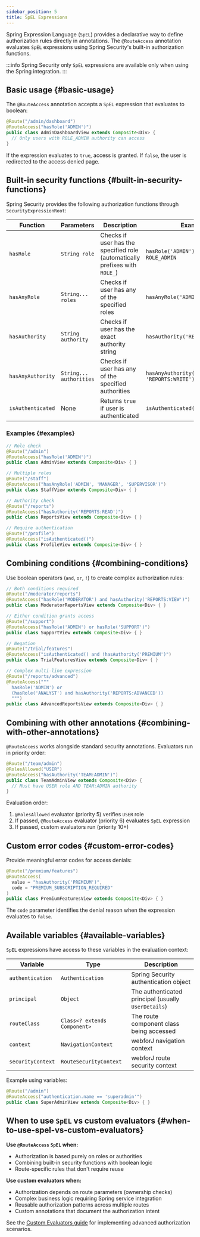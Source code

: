 ```yaml
---
sidebar_position: 5
title: SpEL Expressions
---
```


Spring Expression Language (`SpEL`) provides a declarative way to define authorization rules directly in annotations. The `@RouteAccess` annotation evaluates `SpEL` expressions using Spring Security's built-in authorization functions.

:::info Spring Security only
`SpEL` expressions are available only when using the Spring integration.
:::

## Basic usage {#basic-usage}

The `@RouteAccess` annotation accepts a `SpEL` expression that evaluates to boolean:

```java
@Route("/admin/dashboard")
@RouteAccess("hasRole('ADMIN')")
public class AdminDashboardView extends Composite<Div> {
  // Only users with ROLE_ADMIN authority can access
}
```

If the expression evaluates to `true`, access is granted. If `false`, the user is redirected to the access denied page.

## Built-in security functions {#built-in-security-functions}

Spring Security provides the following authorization functions through `SecurityExpressionRoot`:

| Function | Parameters | Description | Example |
|----------|-----------|-------------|---------|
| `hasRole` | `String role` | Checks if user has the specified role (automatically prefixes with `ROLE_`) | `hasRole('ADMIN')` matches `ROLE_ADMIN` |
| `hasAnyRole` | `String... roles` | Checks if user has any of the specified roles | `hasAnyRole('ADMIN', 'MANAGER')` |
| `hasAuthority` | `String authority` | Checks if user has the exact authority string | `hasAuthority('REPORTS:READ')` |
| `hasAnyAuthority` | `String... authorities` | Checks if user has any of the specified authorities | `hasAnyAuthority('REPORTS:READ', 'REPORTS:WRITE')` |
| `isAuthenticated` | None | Returns `true` if user is authenticated | `isAuthenticated()` |

### Examples {#examples}

```java
// Role check
@Route("/admin")
@RouteAccess("hasRole('ADMIN')")
public class AdminView extends Composite<Div> { }

// Multiple roles
@Route("/staff")
@RouteAccess("hasAnyRole('ADMIN', 'MANAGER', 'SUPERVISOR')")
public class StaffView extends Composite<Div> { }

// Authority check
@Route("/reports")
@RouteAccess("hasAuthority('REPORTS:READ')")
public class ReportsView extends Composite<Div> { }

// Require authentication
@Route("/profile")
@RouteAccess("isAuthenticated()")
public class ProfileView extends Composite<Div> { }
```

## Combining conditions {#combining-conditions}

Use boolean operators (`and`, `or`, `!`) to create complex authorization rules:

```java
// Both conditions required
@Route("/moderator/reports")
@RouteAccess("hasRole('MODERATOR') and hasAuthority('REPORTS:VIEW')")
public class ModeratorReportsView extends Composite<Div> { }

// Either condition grants access
@Route("/support")
@RouteAccess("hasRole('ADMIN') or hasRole('SUPPORT')")
public class SupportView extends Composite<Div> { }

// Negation
@Route("/trial/features")
@RouteAccess("isAuthenticated() and !hasAuthority('PREMIUM')")
public class TrialFeaturesView extends Composite<Div> { }

// Complex multi-line expression
@Route("/reports/advanced")
@RouteAccess("""
  hasRole('ADMIN') or
  (hasRole('ANALYST') and hasAuthority('REPORTS:ADVANCED'))
  """)
public class AdvancedReportsView extends Composite<Div> { }
```

## Combining with other annotations {#combining-with-other-annotations}

`@RouteAccess` works alongside standard security annotations. Evaluators run in priority order:

```java
@Route("/team/admin")
@RolesAllowed("USER")
@RouteAccess("hasAuthority('TEAM:ADMIN')")
public class TeamAdminView extends Composite<Div> {
  // Must have USER role AND TEAM:ADMIN authority
}
```

Evaluation order:
1. `@RolesAllowed` evaluator (priority 5) verifies `USER` role
2. If passed, `@RouteAccess` evaluator (priority 6) evaluates `SpEL` expression
3. If passed, custom evaluators run (priority 10+)

## Custom error codes {#custom-error-codes}

Provide meaningful error codes for access denials:

```java
@Route("/premium/features")
@RouteAccess(
  value = "hasAuthority('PREMIUM')",
  code = "PREMIUM_SUBSCRIPTION_REQUIRED"
)
public class PremiumFeaturesView extends Composite<Div> { }
```

The `code` parameter identifies the denial reason when the expression evaluates to `false`.

## Available variables {#available-variables}

`SpEL` expressions have access to these variables in the evaluation context:

| Variable | Type | Description |
|----------|------|-------------|
| `authentication` | `Authentication` | Spring Security authentication object |
| `principal` | `Object` | The authenticated principal (usually `UserDetails`) |
| `routeClass` | `Class<? extends Component>` | The route component class being accessed |
| `context` | `NavigationContext` | webforJ navigation context |
| `securityContext` | `RouteSecurityContext` | webforJ route security context |

Example using variables:

```java
@Route("/admin")
@RouteAccess("authentication.name == 'superadmin'")
public class SuperAdminView extends Composite<Div> { }
```

## When to use `SpEL` vs custom evaluators {#when-to-use-spel-vs-custom-evaluators}

**Use `@RouteAccess` `SpEL` when:**
- Authorization is based purely on roles or authorities
- Combining built-in security functions with boolean logic
- Route-specific rules that don't require reuse

**Use custom evaluators when:**
- Authorization depends on route parameters (ownership checks)
- Complex business logic requiring Spring service integration
- Reusable authorization patterns across multiple routes
- Custom annotations that document the authorization intent

See the [Custom Evaluators guide](/docs/security/custom-evaluators) for implementing advanced authorization scenarios.
